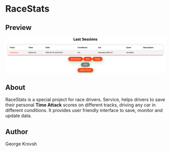 # RaceStats

## Preview
![](/images/front_screen.png)

## About
RaceStats is a special project for race drivers. Service, helps drivers to save their personal __Time Attack__ scores on different tracks, driving any car in different conditions. It provides user friendly interface to save, monitor and update data.

## Author
George Krovsh